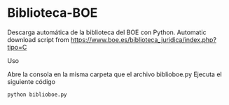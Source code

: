 # Biblioteca-BOE
Descarga automática de la biblioteca del BOE con Python. Automatic download script from https://www.boe.es/biblioteca_juridica/index.php?tipo=C



Uso

Abre la consola en la misma carpeta que el archivo biblioboe.py
Ejecuta el siguiente código

`python biblioboe.py`
